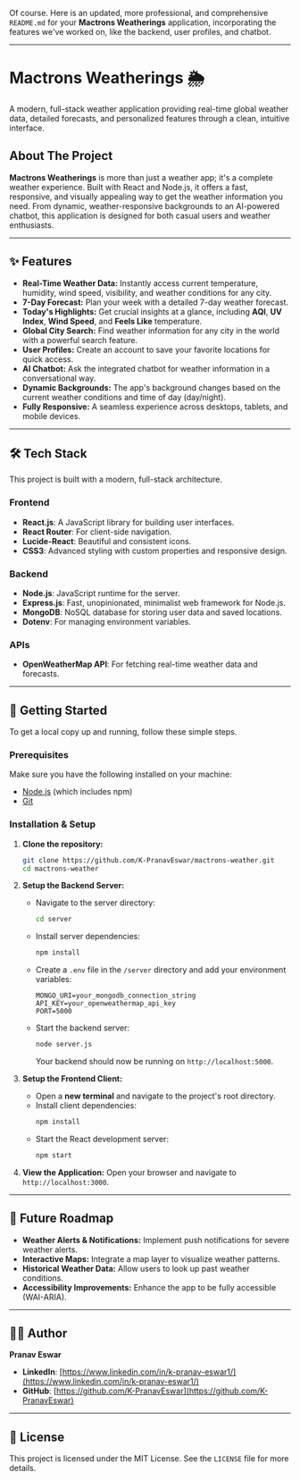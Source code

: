 Of course. Here is an updated, more professional, and comprehensive `README.md` for your **Mactrons Weatherings** application, incorporating the features we've worked on, like the backend, user profiles, and chatbot.

-----

# Mactrons Weatherings 🌦️

[](https://opensource.org/licenses/MIT)
[](https://react.dev/)
[](https://nodejs.org/)

A modern, full-stack weather application providing real-time global weather data, detailed forecasts, and personalized features through a clean, intuitive interface.

## About The Project

**Mactrons Weatherings** is more than just a weather app; it's a complete weather experience. Built with React and Node.js, it offers a fast, responsive, and visually appealing way to get the weather information you need. From dynamic, weather-responsive backgrounds to an AI-powered chatbot, this application is designed for both casual users and weather enthusiasts.

-----

## ✨ Features

  * **Real-Time Weather Data:** Instantly access current temperature, humidity, wind speed, visibility, and weather conditions for any city.
  * **7-Day Forecast:** Plan your week with a detailed 7-day weather forecast.
  * **Today's Highlights:** Get crucial insights at a glance, including **AQI**, **UV Index**, **Wind Speed**, and **Feels Like** temperature.
  * **Global City Search:** Find weather information for any city in the world with a powerful search feature.
  * **User Profiles:** Create an account to save your favorite locations for quick access.
  * **AI Chatbot:** Ask the integrated chatbot for weather information in a conversational way.
  * **Dynamic Backgrounds:** The app's background changes based on the current weather conditions and time of day (day/night).
  * **Fully Responsive:** A seamless experience across desktops, tablets, and mobile devices.

-----

## 🛠️ Tech Stack

This project is built with a modern, full-stack architecture.

### Frontend

  * **React.js**: A JavaScript library for building user interfaces.
  * **React Router**: For client-side navigation.
  * **Lucide-React**: Beautiful and consistent icons.
  * **CSS3**: Advanced styling with custom properties and responsive design.

### Backend

  * **Node.js**: JavaScript runtime for the server.
  * **Express.js**: Fast, unopinionated, minimalist web framework for Node.js.
  * **MongoDB**: NoSQL database for storing user data and saved locations.
  * **Dotenv**: For managing environment variables.

### APIs

  * **OpenWeatherMap API**: For fetching real-time weather data and forecasts.

-----

## 🚀 Getting Started

To get a local copy up and running, follow these simple steps.

### Prerequisites

Make sure you have the following installed on your machine:

  * [Node.js](https://nodejs.org/) (which includes npm)
  * [Git](https://git-scm.com/)

### Installation & Setup

1.  **Clone the repository:**

    ```sh
    git clone https://github.com/K-PranavEswar/mactrons-weather.git
    cd mactrons-weather
    ```

2.  **Setup the Backend Server:**

      * Navigate to the server directory:
        ```sh
        cd server
        ```
      * Install server dependencies:
        ```sh
        npm install
        ```
      * Create a `.env` file in the `/server` directory and add your environment variables:
        ```env
        MONGO_URI=your_mongodb_connection_string
        API_KEY=your_openweathermap_api_key
        PORT=5000
        ```
      * Start the backend server:
        ```sh
        node server.js
        ```
        Your backend should now be running on `http://localhost:5000`.

3.  **Setup the Frontend Client:**

      * Open a **new terminal** and navigate to the project's root directory.
      * Install client dependencies:
        ```sh
        npm install
        ```
      * Start the React development server:
        ```sh
        npm start
        ```

4.  **View the Application:**
    Open your browser and navigate to `http://localhost:3000`.

-----

## 🔮 Future Roadmap

  * **Weather Alerts & Notifications:** Implement push notifications for severe weather alerts.
  * **Interactive Maps:** Integrate a map layer to visualize weather patterns.
  * **Historical Weather Data:** Allow users to look up past weather conditions.
  * **Accessibility Improvements:** Enhance the app to be fully accessible (WAI-ARIA).

-----

## 👨‍💻 Author

**Pranav Eswar**

  * **LinkedIn**: [https://www.linkedin.com/in/k-pranav-eswar1/](https://www.linkedin.com/in/k-pranav-eswar1/)
  * **GitHub**: [https://github.com/K-PranavEswar](https://github.com/K-PranavEswar)

-----

## 📄 License

This project is licensed under the MIT License. See the `LICENSE` file for more details.
